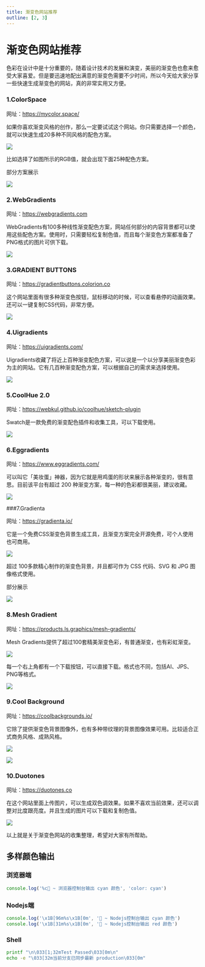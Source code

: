 ```yaml
---
title: 渐变色网站推荐
outline: [2, 3]
---
```


# 渐变色网站推荐

色彩在设计中是十分重要的，随着设计技术的发展和演变，美丽的渐变色也愈来愈受大家喜爱。但是要迅速地配出满意的渐变色需要不少时间，所以今天给大家分享一些快速生成渐变色的网站，真的非常实用又方便。

### 1.ColorSpace

网址：https://mycolor.space/

如果你喜欢渐变风格的创作，那么一定要试试这个网站。你只需要选择一个颜色，就可以快速生成20多种不同风格的配色方案。

![](https://pic3.zhimg.com/80/v2-c169c7df6d59897ac7e4b8b926632cde_1440w.webp)

比如选择了如图所示的RGB值，就会出现下面25种配色方案。

部分方案展示

![](https://pic4.zhimg.com/80/v2-7ab9ad326c9ebf285445019a230bf153_1440w.webp)

### 2.WebGradients

网址：https://webgradients.com

WebGradients有100多种线性渐变配色方案，网站任何部分的内容背景都可以使用这些配色方案。使用时，只需要轻松复制色值，而且每个渐变色方案都准备了PNG格式的图片可供下载。

![](https://pic4.zhimg.com/80/v2-efcc762afef75e2336b7cbfe2156893b_1440w.webp)

### 3.GRADIENT BUTTONS

网址：https://gradientbuttons.colorion.co

这个网站里面有很多种渐变色按钮，鼠标移动的时候，可以查看悬停的动画效果。还可以一键复制CSS代码，非常方便。

![](https://pic4.zhimg.com/80/v2-85364caa3a84fb82cb76847182629f5b_1440w.webp)

### 4.Uigradients

网址：https://uigradients.com/

Uigradients收藏了将近上百种渐变配色方案，可以说是一个以分享美丽渐变色彩为主的网站。它有几百种渐变配色方案，可以根据自己的需求来选择使用。

![](https://pic1.zhimg.com/80/v2-da993efffbfab978b56d1caac7b905e8_1440w.webp)

### 5.CoolHue 2.0

网址：https://webkul.github.io/coolhue/sketch-plugin

Swatch是一款免费的渐变配色插件和收集工具，可以下载使用。

![](https://pic4.zhimg.com/80/v2-b199c542d251c56e5ff2b1a3e2180e1f_1440w.webp)

### 6.Eggradients

网址：https://www.eggradients.com/

可以叫它「美妆蛋」神器，因为它就是用鸡蛋的形状来展示各种渐变的，很有意思。目前该平台有超过 200 种渐变方案，每一种的色彩都很美丽，建议收藏。

![](https://pic1.zhimg.com/80/v2-522cf65b5f208306807986bb66a0c0a0_1440w.webp)

###7.Gradienta

网址：https://gradienta.io/

它是一个免费CSS渐变色背景生成工具，且渐变方案完全开源免费，可个人使用也可商用。

![](https://pic3.zhimg.com/80/v2-3207a953edc3ef3a848db20584fe58ee_1440w.webp)

超过 100多款精心制作的渐变色背景，并且都可作为 CSS 代码、SVG 和 JPG 图像格式使用。

部分展示

![](https://pic1.zhimg.com/80/v2-68c30708ff2e295b2b31ac3e05440058_1440w.webp)

### 8.Mesh Gradient

网址：https://products.ls.graphics/mesh-gradients/

Mesh Gradients提供了超过100套精美渐变色彩，有普通渐变，也有彩虹渐变。

![](https://pic2.zhimg.com/80/v2-22069d8d43ee64fc275f581ec26454bd_1440w.webp)

每一个右上角都有一个下载按钮，可以直接下载。格式也不同，包括AI、JPS、PNG等格式。

![](https://pic1.zhimg.com/80/v2-b5352b5cfba5705088edc782a5391b68_1440w.webp)

### 9.Cool Background

网址：https://coolbackgrounds.io/

它除了提供渐变色背景图像外，也有多种带纹理的背景图像效果可用。比较适合正式商务风格、成熟风格。

![](https://pic1.zhimg.com/80/v2-af060aa791a8a4c4a201cfd732e4420c_1440w.webp)

![](https://pic3.zhimg.com/80/v2-4f52347f0bb6bdab71d0e204d9d7ee42_1440w.webp)

### 10.Duotones

网址：https://duotones.co

在这个网站里面上传图片，可以生成双色调效果。如果不喜欢当前效果，还可以调整对比度跟亮度。并且生成的图片可以下载和复制色值。

![](https://pic2.zhimg.com/80/v2-a7a7772c0dc8eb3273ef71eb3debef7d_1440w.webp)

以上就是关于渐变色网站的收集整理，希望对大家有所帮助。

## 多样颜色输出

### 浏览器端

```js
console.log('%c🚀 ~ 浏览器控制台输出 cyan 颜色', 'color: cyan')
```

### Nodejs端

```js
console.log('\x1B[96m%s\x1B[0m', '🚀 ~ Nodejs控制台输出 cyan 颜色')
console.log('\x1B[31m%s\x1B[0m', '🚀 ~ Nodejs控制台输出 red 颜色')
```

### Shell

```sh
printf "\n\033[1;32mTest Passed\033[0m\n"
echo -e "\033[32m当前分支已同步最新 production\033[0m"
```